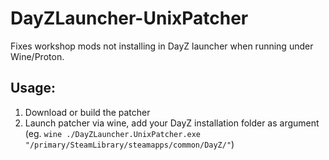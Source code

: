 # DayZLauncher-UnixPatcher

Fixes workshop mods not installing in DayZ launcher when running under Wine/Proton.

## Usage:

1. Download or build the patcher
2. Launch patcher via wine, add your DayZ installation folder as argument (eg. `wine ./DayZLauncher.UnixPatcher.exe "/primary/SteamLibrary/steamapps/common/DayZ/"`)
